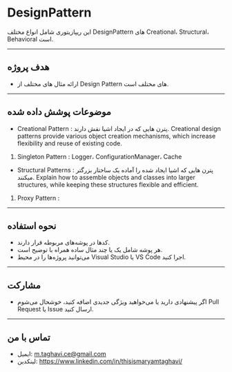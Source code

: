 # DesignPattern

این ریپازیتوری شامل انواع مختلف DesignPattern های Creational، Structural، Behavioral است.

---

## هدف پروژه

- ارائه مثال های مختلف از Design Pattern های مختلف است.

---

## موضوعات پوشش داده شده

- Creational Pattern : پترن هایی که در ایجاد اشیا نقش دارند. Creational design patterns provide various object creation mechanisms, which increase flexibility and reuse of existing code.
1) Singleton Pattern : Logger، ConfigurationManager، Cache

- Structural Patterns : پترن هایی که اشیا ایجاد شده را آماده یک ساختار بزرگتر میکنند. Explain how to assemble objects and classes into larger structures, while keeping these structures flexible and efficient.
1) Proxy Pattern :
---

## نحوه استفاده

- کدها در پوشه‌های مربوطه قرار دارند.  
- هر پوشه شامل یک یا چند مثال ساده همراه با توضیح است.  
- می‌توانید پروژه‌ها را در محیط Visual Studio یا VS Code اجرا کنید.

---

## مشارکت

- اگر پیشنهادی دارید یا می‌خواهید ویژگی جدیدی اضافه کنید، خوشحال می‌شوم Pull Request یا Issue ارسال کنید.

---

## تماس با من

- ایمیل: m.taghavi.ce@gmail.com 
- لینکدین: https://www.linkedin.com/in/thisismaryamtaghavi/
